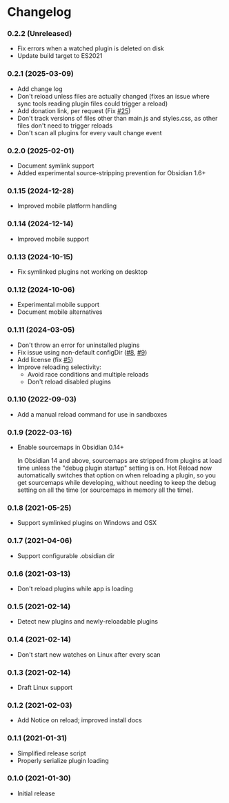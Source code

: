 # Changelog

### 0.2.2 (Unreleased)
- Fix errors when a watched plugin is deleted on disk
- Update build target to ES2021

### 0.2.1 (2025-03-09)
- Add change log
- Don't reload unless files are actually changed (fixes an issue where sync tools reading plugin files could trigger a reload)
- Add donation link, per request (Fix [#25](https://github.com/pjeby/hot-reload/issues/25))
- Don't track versions of files other than main.js and styles.css, as other files don't need to trigger reloads
- Don't scan all plugins for every vault change event

### 0.2.0 (2025-02-01)
- Document symlink support
- Added experimental source-stripping prevention for Obsidian 1.6+

### 0.1.15 (2024-12-28)
- Improved mobile platform handling

### 0.1.14 (2024-12-14)
- Improved mobile support

### 0.1.13 (2024-10-15)
- Fix symlinked plugins not working on desktop

### 0.1.12 (2024-10-06)
- Experimental mobile support
- Document mobile alternatives

### 0.1.11 (2024-03-05)
- Don't throw an error for uninstalled plugins
- Fix issue using non-default configDir ([#8](https://github.com/pjeby/hot-reload/issues/8), [#9](https://github.com/pjeby/hot-reload/pull/9))
- Add license (fix [#5](https://github.com/pjeby/hot-reload/issues/5))
- Improve reloading selectivity:
  - Avoid race conditions and multiple reloads
  - Don't reload disabled plugins

### 0.1.10 (2022-09-03)
- Add a manual reload command for use in sandboxes

### 0.1.9 (2022-03-16)
- Enable sourcemaps in Obsidian 0.14+

  In Obsidian 14 and above, sourcemaps are stripped from plugins
  at load time unless the "debug plugin startup" setting is on.
  Hot Reload now automatically switches that option on when
  reloading a plugin, so you get sourcemaps while developing,
  without needing to keep the debug setting on all the time
  (or sourcemaps in memory all the time).

### 0.1.8 (2021-05-25)
- Support symlinked plugins on Windows and OSX

### 0.1.7 (2021-04-06)
- Support configurable .obsidian dir

### 0.1.6 (2021-03-13)
- Don't reload plugins while app is loading

### 0.1.5 (2021-02-14)
- Detect new plugins and newly-reloadable plugins

### 0.1.4 (2021-02-14)
- Don't start new watches on Linux after every scan

### 0.1.3 (2021-02-14)
- Draft Linux support

### 0.1.2 (2021-02-03)
- Add Notice on reload; improved install docs

### 0.1.1 (2021-01-31)
- Simplified release script
- Properly serialize plugin loading

### 0.1.0 (2021-01-30)
- Initial release

